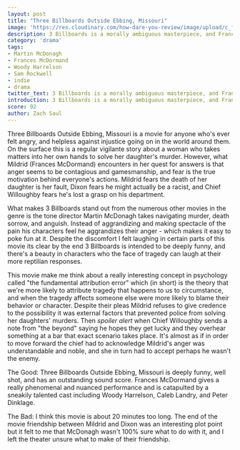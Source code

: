 ```yaml
---
layout: post
title: "Three Billboards Outside Ebbing, Missouri"
image: 'https://res.cloudinary.com/how-dare-you-review/image/upload/c_fill,h_399,w_760/v1528918796/billbs.jpg'
description: 3 Billboards is a morally ambiguous masterpiece, and Frances McDormand's performance is legendary.    
category: 'drama'
tags:
- Martin McDonagh
- Frances McDormand
- Woody Harrelson
- Sam Rockwell
- indie
- drama
twitter_text: 3 Billboards is a morally ambiguous masterpiece, and Frances McDormand's performance is legendary.
introduction: 3 Billboards is a morally ambiguous masterpiece, and Frances McDormand's performance is legendary.
score: 92
author: Zach Saul
---
```


Three Billboards Outside Ebbing, Missouri is a movie for anyone who's ever felt angry, and helpless against injustice going on in the world around them. On the surface this is a regular vigilante story about a woman who takes matters into her own hands to solve her daughter's murder. However, what Mildrid (Frances McDormand) encounters in her quest for answers is that anger seems to be contagious and gamesmanship, and fear is the true motivation behind everyone's actions. Mildrid fears the death of her daughter is her fault, Dixon fears he might actually be a racist, and Chief Willoughby fears he's lost a grasp on his department.

What makes 3 Billboards stand out from the numerous other movies in the genre is the tone director Martin McDonagh takes navigating murder, death sorrow, and anguish. Instead of aggrandizing and making spectacle of the pain his characters feel he aggrandizes their anger - which makes it easy to poke fun at it. Despite the discomfort I felt laughing in certain parts of this movie its clear by the end 3 Billboards is intended to be deeply funny, and there's a beauty in characters who the face of tragedy can laugh at their more reptilian responses.

This movie make me think about a really interesting concept in psychology called "the fundamental attribution error" which (in short) is the theory that we're more likely to attribute tragedy that happens to us to circumstance, and when the tragedy affects someone else were more likely to blame their behavior or character. Despite their pleas Mildrid refuses to give credence to the possibility it was external factors that prevented police from solving her daughters' murders. Then *spoiler alert* when Chief Willoughby sends a note from "the beyond" saying he hopes they get lucky and they overhear something at a bar that exact scenario takes place. It's almost as if in order to move forward the chief had to acknowledge Mildrid's anger was understandable and noble, and she in turn had to accept perhaps he wasn't the enemy.

The Good: Three Billboards Outside Ebbing, Missouri is deeply funny, well shot, and has an outstanding sound score. Frances McDormand gives a really phenomenal and nuanced performance and is catapulted by a sneakily talented cast including Woody Harrelson, Caleb Landry, and Peter Dinklage.

The Bad: I think this movie is about 20 minutes too long. The end of the movie friendship between Mildrid and Dixon was an interesting plot point but it felt to me that McDonagh wasn't 100% sure what to do with it, and I left the theater unsure what to make of their friendship.
